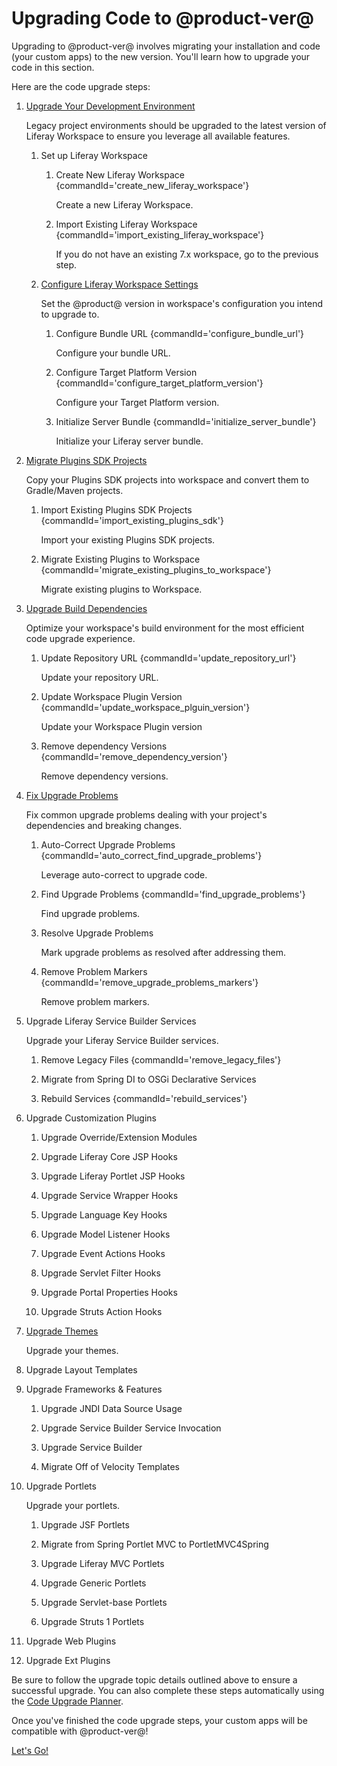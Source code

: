 # Upgrading Code to @product-ver@

Upgrading to @product-ver@ involves migrating your installation and code (your
custom apps) to the new version. You'll learn how to upgrade your code in this
section.

Here are the code upgrade steps:

1.  [Upgrade Your Development Environment](/docs/tutorials/7-2/-/knowledge_base/t/upgrading-your-development-environment)

    Legacy project environments should be upgraded to the latest version of
    Liferay Workspace to ensure you leverage all available features.

    1.  Set up Liferay Workspace

        1.  Create New Liferay Workspace {commandId='create_new_liferay_workspace'}

            Create a new Liferay Workspace.

        2.  Import Existing Liferay Workspace {commandId='import_existing_liferay_workspace'}

            If you do not have an existing 7.x workspace, go to the previous
            step.

    2.  [Configure Liferay Workspace Settings](/docs/tutorials/7-2/-/knowledge_base/t/upgrading-your-development-environment#configuring-liferay-workspace)

        Set the @product@ version in workspace's configuration you intend to
        upgrade to.

        1.  Configure Bundle URL {commandId='configure_bundle_url'}

            Configure your bundle URL.

        2.  Configure Target Platform Version {commandId='configure_target_platform_version'}

            Configure your Target Platform version.

        3.  Initialize Server Bundle {commandId='initialize_server_bundle'}

            Initialize your Liferay server bundle.

2.  [Migrate Plugins SDK Projects](/docs/tutorials/7-2/-/knowledge_base/t/migrating-plugins-sdk-projects-to-liferay-workspace)

    Copy your Plugins SDK projects into workspace and convert them to
    Gradle/Maven projects.

    1.  Import Existing Plugins SDK Projects {commandId='import_existing_plugins_sdk'}

        Import your existing Plugins SDK projects.

    2.  Migrate Existing Plugins to Workspace {commandId='migrate_existing_plugins_to_workspace'}

        Migrate existing plugins to Workspace.

3.  [Upgrade Build Dependencies](/docs/tutorials/7-2/-/knowledge_base/t/upgrading-build-dependencies)

    Optimize your workspace's build environment for the most efficient code
    upgrade experience.

    1.  Update Repository URL {commandId='update_repository_url'}

        Update your repository URL.

    2. Update Workspace Plugin Version {commandId='update_workspace_plguin_version'}

        Update your Workspace Plugin version

    3.  Remove dependency Versions {commandId='remove_dependency_version'}

        Remove dependency versions.

4.  [Fix Upgrade Problems](/docs/tutorials/7-2/-/knowledge_base/t/fixing-upgrade-problems)

    Fix common upgrade problems dealing with your project's dependencies and
    breaking changes.

    1.  Auto-Correct Upgrade Problems {commandId='auto_correct_find_upgrade_problems'}

        Leverage auto-correct to upgrade code.

    2.  Find Upgrade Problems {commandId='find_upgrade_problems'}

        Find upgrade problems.

    3.  Resolve Upgrade Problems

        Mark upgrade problems as resolved after addressing them.

    4.  Remove Problem Markers {commandId='remove_upgrade_problems_markers'}

        Remove problem markers.

5.  Upgrade Liferay Service Builder Services

    Upgrade your Liferay Service Builder services.

    1.  Remove Legacy Files {commandId='remove_legacy_files'}

    2.  Migrate from Spring DI to OSGi Declarative Services

    3.  Rebuild Services {commandId='rebuild_services'}

6.  Upgrade Customization Plugins

    1.  Upgrade Override/Extension Modules

    2.  Upgrade Liferay Core JSP Hooks

    3.  Upgrade Liferay Portlet JSP Hooks

    4.  Upgrade Service Wrapper Hooks

    5.  Upgrade Language Key Hooks

    6.  Upgrade Model Listener Hooks

    7.  Upgrade Event Actions Hooks

    8.  Upgrade Servlet Filter Hooks

    9.  Upgrade Portal Properties Hooks

    10. Upgrade Struts Action Hooks

7. [Upgrade Themes](https://dev.liferay.com/en/develop/tutorials/-/knowledge_base/7-1/upgrading-6-2-themes-to-7-1)

    Upgrade your themes.

8. Upgrade Layout Templates

9. Upgrade Frameworks & Features

    1. Upgrade JNDI Data Source Usage

    2. Upgrade Service Builder Service Invocation

    3. Upgrade Service Builder

    4. Migrate Off of Velocity Templates

10. Upgrade Portlets

    Upgrade your portlets.

    1. Upgrade JSF Portlets

    2. Migrate from Spring Portlet MVC to PortletMVC4Spring

    3. Upgrade Liferay MVC Portlets

    4. Upgrade Generic Portlets

    5. Upgrade Servlet-base Portlets

    6. Upgrade Struts 1 Portlets

11. Upgrade Web Plugins

12. Upgrade Ext Plugins

<!--

1.  [Upgrade Your Development Environment](/docs/tutorials/7-2/-/knowledge_base/t/upgrading-your-development-environment)

    Legacy project environments should be upgraded to the latest version of
    Liferay Workspace to ensure you leverage all available features.

    1.  [Install a Liferay Workspace](/docs/tutorials/7-2/-/knowledge_base/t/upgrading-your-development-environment#installing-a-new-liferay-workspace)

    Create a new workspace or import and update an existing one.

    2.  [Configure Liferay Workspace](/docs/tutorials/7-2/-/knowledge_base/t/upgrading-your-development-environment#configuring-liferay-workspace)

    Set the @product@ version in workspace's configuration you intend to upgrade
    to.

    3.  [Initialize a Server Bundle](/docs/tutorials/7-2/-/knowledge_base/t/upgrading-your-development-environment#initializing-a-server-bundle)

    Download the @product@ bundle you're upgrading to.

    4.  [Upgrade Your Maven Build Environment](/docs/tutorials/7-2/-/knowledge_base/t/upgrading-your-maven-build-environment)

    If you're upgrading a Maven build with Liferay Portal 6.2-compatible code or
    older, you must upgrade your Maven environment.

2.  [Migrate Plugins SDK Projects to Liferay Workspace](/docs/tutorials/7-2/-/knowledge_base/t/migrating-plugins-sdk-projects-to-liferay-workspace)

    Copy your Plugins SDK projects into workspace and convert them to
    Gradle/Maven projects.

3.  [Upgrade Build Dependencies](/docs/tutorials/7-2/-/knowledge_base/t/upgrading-build-dependencies)

    Optimize your workspace's build environment for the most efficient code
    upgrade experience.

4.  [Fix Upgrade Problems](/docs/tutorials/7-2/-/knowledge_base/t/fixing-upgrade-problems)

    Fix common upgrade problems dealing with your project's dependencies and
    breaking changes.

    1.  [Resolve a Project's Dependencies](/docs/tutorials/7-2/-/knowledge_base/t/resolving-a-projects-dependencies)

    2.  [Resolve Breaking Changes](/docs/tutorials/7-2/-/knowledge_base/t/resolving-breaking-changes)

To be continued...

-->

<!--

5. Upgrade Service Builder Services
    1. Remove Legacy Files
    2. Migrate from Spring DI to OSGi Declarative Services
    3. Rebuild Services
6. Upgrade Customization Plugins
    1. Upgrade Override/Extension Modules
    2. Upgrade Liferay Core JSP Hooks
    3. Upgrade Liferay Portlet JSP Hooks
    4. Upgrade Service Wrapper Hooks
    5. Upgrade Language Key Hooks
    6. Upgrade Model Listener Hooks
    7. Upgrade Event Actions Hooks
    8. Upgrade Servlet Filter Hooks
    9. Upgrade Portal Properties Hooks
    10. Upgrade Struts Action Hooks
7. Upgrade Themes
    1. [Upgrade a 7.x Theme to 7.2](/docs/7-2/tutorials/-/knowledge_base/t/upgrading-7-x-themes-to-7-2)
    2. [Upgrade a 6.2 Theme to 7.2](/docs/7-2/tutorials/-/knowledge_base/t/upgrading-6-2-themes-to-7-2)
8. Upgrade Layout Templates
9. Upgrade Frameworks & Features
    1. Upgrade JNDI Data Source Usage
    2. Upgrade Service Builder Service Invocation
    3. Upgrade Service Builder
    3. Migrate Off of Velocity Templates
10. Upgrade Portlets
    1. Upgrade JSF Portlets
    2. Migrate from Spring Portlet MVC to PortletMVC4Spring
    3. Upgrade Liferay MVC Portlets
    4. Upgrade Generic Portlets
    5. Upgrade Servlet-base Portlets
    6. Upgrade Struts 1 Portlets
11. Upgrade Web Plugins
12. Upgrade Ext Plugins

-->

Be sure to follow the upgrade topic details outlined above to ensure a
successful upgrade. You can also complete these steps automatically using the
[Code Upgrade Planner](/docs/reference/7-2/-/knowledge_base/r/code-upgrade-planner).

Once you've finished the code upgrade steps, your custom apps will be compatible
with @product-ver@!

<a class="go-link btn btn-primary" href="/docs/7-2/tutorials/-/knowledge_base/t/upgrading-your-development-environment">Let's Go!<span class="icon-circle-arrow-right"></span></a>
